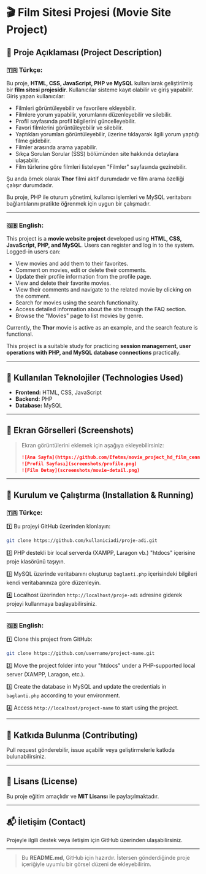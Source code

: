 # 🎬 Film Sitesi Projesi (Movie Site Project)

## 📌 Proje Açıklaması (Project Description)

### 🇹🇷 Türkçe:

Bu proje, **HTML, CSS, JavaScript, PHP ve MySQL** kullanılarak geliştirilmiş bir **film sitesi projesidir**. Kullanıcılar sisteme kayıt olabilir ve giriş yapabilir. Giriş yapan kullanıcılar:

- Filmleri görüntüleyebilir ve favorilere ekleyebilir.
- Filmlere yorum yapabilir, yorumlarını düzenleyebilir ve silebilir.
- Profil sayfasında profil bilgilerini güncelleyebilir.
- Favori filmlerini görüntüleyebilir ve silebilir.
- Yaptıkları yorumları görüntüleyebilir, üzerine tıklayarak ilgili yorum yaptığı filme gidebilir.
- Filmler arasında arama yapabilir.
- Sıkça Sorulan Sorular (SSS) bölümünden site hakkında detaylara ulaşabilir.
- Film türlerine göre filmleri listeleyen "Filmler" sayfasında gezinebilir.

Şu anda örnek olarak **Thor** filmi aktif durumdadır ve film arama özelliği çalışır durumdadır.

Bu proje, PHP ile oturum yönetimi, kullanıcı işlemleri ve MySQL veritabanı bağlantılarını pratikte öğrenmek için uygun bir çalışmadır.

---

### 🇬🇧 English:

This project is a **movie website project** developed using **HTML, CSS, JavaScript, PHP, and MySQL**. Users can register and log in to the system. Logged-in users can:

- View movies and add them to their favorites.
- Comment on movies, edit or delete their comments.
- Update their profile information from the profile page.
- View and delete their favorite movies.
- View their comments and navigate to the related movie by clicking on the comment.
- Search for movies using the search functionality.
- Access detailed information about the site through the FAQ section.
- Browse the "Movies" page to list movies by genre.

Currently, the **Thor** movie is active as an example, and the search feature is functional.

This project is a suitable study for practicing **session management, user operations with PHP, and MySQL database connections** practically.

---

## 🚀 Kullanılan Teknolojiler (Technologies Used)

- **Frontend:** HTML, CSS, JavaScript
- **Backend:** PHP
- **Database:** MySQL

---

## 📸 Ekran Görselleri (Screenshots)

> Ekran görüntülerini eklemek için aşağıya ekleyebilirsiniz:
>
> ```markdown
> ![Ana Sayfa](https://github.com/Efetms/movie_project_hd_film_cenneti/blob/main/%C4%B0mages/Ekran%20g%C3%B6r%C3%BCnt%C3%BCs%C3%BC%202025-07-22%20181540.png)
> ![Profil Sayfası](screenshots/profile.png)
> ![Film Detay](screenshots/movie-detail.png)
> ```

---

## 🔧 Kurulum ve Çalıştırma (Installation & Running)

### 🇹🇷 Türkçe:

1️⃣ Bu projeyi GitHub üzerinden klonlayın:

```bash
git clone https://github.com/kullaniciadi/proje-adi.git
```

2️⃣ PHP destekli bir local serverda (XAMPP, Laragon vb.) "htdocs" içerisine proje klasörünü taşıyın.

3️⃣ MySQL üzerinde veritabanını oluşturup `baglanti.php` içerisindeki bilgileri kendi veritabanınıza göre düzenleyin.

4️⃣ Localhost üzerinden `http://localhost/proje-adi` adresine giderek projeyi kullanmaya başlayabilirsiniz.

---

### 🇬🇧 English:

1️⃣ Clone this project from GitHub:

```bash
git clone https://github.com/username/project-name.git
```

2️⃣ Move the project folder into your "htdocs" under a PHP-supported local server (XAMPP, Laragon, etc.).

3️⃣ Create the database in MySQL and update the credentials in `baglanti.php` according to your environment.

4️⃣ Access `http://localhost/project-name` to start using the project.

---

## 🤝 Katkıda Bulunma (Contributing)

Pull request gönderebilir, issue açabilir veya geliştirmelerle katkıda bulunabilirsiniz.

---

## 📄 Lisans (License)

Bu proje eğitim amaçlıdır ve **MIT Lisansı** ile paylaşılmaktadır.

---

## 📬 İletişim (Contact)

Projeyle ilgili destek veya iletişim için GitHub üzerinden ulaşabilirsiniz.

---

> Bu **README.md**, GitHub için hazırdır. İstersen gönderdiğinde proje içeriğiyle uyumlu bir görsel düzeni de ekleyebilirim.
